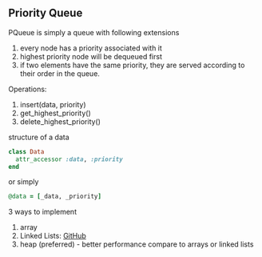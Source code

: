 
## Priority Queue
PQueue is simply a queue with following extensions
1. every node has a priority associated with it
2. highest priority node will be dequeued first
3. if two elements have the same priority, they are served according to their order in the queue.

Operations:
1. insert(data, priority)
2. get_highest_priority()
3. delete_highest_priority()

structure of a data
```rb
class Data
  attr_accessor :data, :priority
end
```

or simply
```rb
@data = [_data, _priority]
```

3 ways to implement
1. array
2. Linked Lists: [GitHub](https://github.com/euisblue/coding/blob/master/data_structure/ruby/priority-queue/linked-list/pqueue.rb)
2. heap (preferred) - better performance compare to arrays or linked lists
